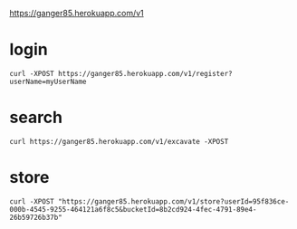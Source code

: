 https://ganger85.herokuapp.com/v1


# login
~~~
curl -XPOST https://ganger85.herokuapp.com/v1/register?userName=myUserName
~~~
# search
~~~
curl https://ganger85.herokuapp.com/v1/excavate -XPOST
~~~
# store
~~~
curl -XPOST "https://ganger85.herokuapp.com/v1/store?userId=95f836ce-000b-4545-9255-464121a6f8c5&bucketId=8b2cd924-4fec-4791-89e4-26b59726b37b"
~~~